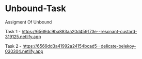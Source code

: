 # Unbound-Task
Assigment Of Unbound

Task 1 - https://6569dc9ba883aa20d459173e--resonant-custard-319125.netlify.app


Task 2 - https://6569dd3a41992a24154bcad5--delicate-belekoy-030304.netlify.app
